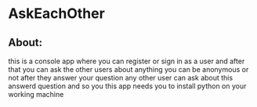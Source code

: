 # AskEachOther
## About:
this is a console app where you can register or sign in as a user and after that you can ask the other users about anything you can be anonymous or not after they answer your question any other user can ask about this answerd question and so you 
this app needs you to install python on your working machine 
